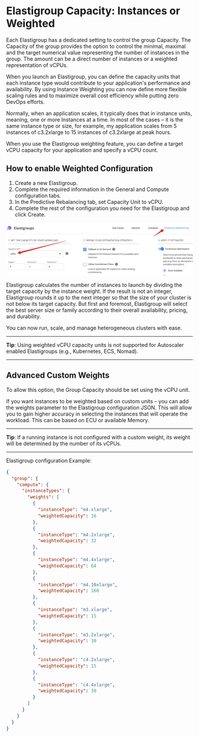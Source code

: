 <meta name="robots" content="noindex">

# Elastigroup Capacity: Instances or Weighted

Each Elastigroup has a dedicated setting to control the group Capacity. The Capacity of the group provides the option to control the minimal, maximal and the target numerical value representing the number of instances in the group. The amount can be a direct number of instances or a weighted representation of vCPUs.

When you launch an Elastigroup, you can define the capacity units that each instance type would contribute to your application's performance and availability. By using Instance Weighting you can now define more flexible scaling rules and to maximize overall cost efficiency while putting zero DevOps efforts.

Normally, when an application scales, it typically does that in instance units, meaning, one or more Instances at a time. In most of the cases – it is the same instance type or size, for example, my application scales from 5 instances of c3.2xlarge to 15 instances of c3.2xlarge at peak hours.

When you use the Elastigroup weighting feature, you can define a target vCPU capacity for your application and specify a vCPU count.

## How to enable Weighted Configuration

1. Create a new Elastigroup.
2. Complete the required information in the General and Compute configuration tabs.
3. In the Predictive Rebalancing tab, set Capacity Unit to vCPU.
4. Complete the rest of the configuration you need for the Elastigroup and click Create.

<img src="/elastigroup/_media/corefeatures-capacity-01-a.png" />

Elastigroup calculates the number of instances to launch by dividing the target capacity by the instance weight. If the result is not an integer, Elastigroup rounds it up to the next integer so that the size of your cluster is not below its target capacity. But first and foremost, Elastigroup will select the best server size or family according to their overall availability, pricing, and durability.

You can now run, scale, and manage heterogeneous clusters with ease.

---

**Tip**: Using weighted vCPU capacity units is not supported for Autoscaler enabled Elastigroups (e.g., Kubernetes, ECS, Nomad).

---

## Advanced Custom Weights

To allow this option, the Group Capacity should be set using the vCPU unit.

If you want instances to be weighted based on custom units – you can add the weights parameter to the Elastigroup configuration JSON. This will allow you to gain higher accuracy in selecting the instances that will operate the workload. This can be based on ECU or available Memory.

---

**Tip**: If a running instance is not configured with a custom weight, its weight will be determined by the number of its vCPUs.

---

Elastigroup configuration Example:

```json
{
  "group": {
    "compute": {
      "instanceTypes": {
        "weights": [
          {
            "instanceType": "m4.xlarge",
            "weightedCapacity": 16
          },
          {
            "instanceType": "m4.2xlarge",
            "weightedCapacity": 32
          },
          {
            "instanceType": "m4.4xlarge",
            "weightedCapacity": 64
          },
          {
            "instanceType": "m4.10xlarge",
            "weightedCapacity": 160
          },
          {
            "instanceType": "m3.xlarge",
            "weightedCapacity": 15
          },
          {
            "instanceType": "m3.2xlarge",
            "weightedCapacity": 30
          },
          {
            "instanceType": "c4.2xlarge",
            "weightedCapacity": 15
          },
          {
            "instanceType": "c4.4xlarge",
            "weightedCapacity": 30
          }
        ]
      }
    }
  }
}
```
